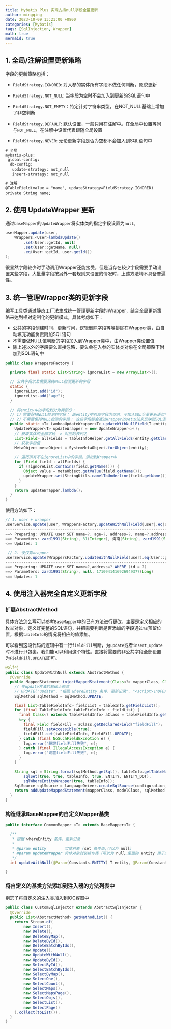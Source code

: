 ```yaml
---
title: Mybatis Plus 实现支持null字段全量更新
author: mingqing
date: 2023-10-09 13:21:00 +0800
categories: [Mybatis]
tags: [SqlInjection, Wrapper]
math: true
mermaid: true
---
```


## 1. 全局/注解设置更新策略

字段的更新策略包括：

- `FieldStrategy.IGNORED`: 对入参的实体所有字段不做任何判断，原貌更新

- `FieldStrategy.NOT_NULL`: 当字段为空时不会加入到更新的SQL语句中

- `FieldStrategy.NOT_EMPTY`：特定针对字符串类型，在NOT_NULL基础上增加了非空判断
- `FieldStrategy.DEFAULT`:  默认设置，一般只用在注解中。在全局中设置等同与`NOT_NULL`，在注解中设置代表跟随全局设置
- `FieldStrategy.NEVER`: 无论更新字段是否为空都不会加入到SQL语句中

```xml
# 全局
mybatis-plus:
 global-config:
  db-config:
   update-strategy: not_null
   insert-strategy: not_null

# 注解
@TableField(value = "name", updateStrategy=FieldStrategy.IGNORED)
private String name;
```

## 2. 使用 UpdateWrapper 更新

通过`baseMapper`的`UpdateWrapper`将实体类的指定字段设置为`null`。

```java
userMapper.update(user,
    Wrappers.<User>lambdaUpdate()
        .set(User::getId, null)
        .set(User::getName, null)
        .eq(User::getId, user.getId())
);
```

很显然字段较少时手动调用Wrapper还能接受，但是当存在较少字段需要手动设置某些字段，大批量字段按另外一套规则来设置的情况时，上述方法均不具备普遍性。

## 3.  统一管理Wrapper类的更新字段

编写工具类通过静态工厂法生成统一管理更新字段的Wrapper，结合全局更新策略来达到相对定制化的更新模式，具体考虑如下：

- 公共的字段创建时间，更新时间，逻辑删除字段等等排除在Wrapper类，由自动填充功能负责附加SQL语句
- 不需要做NULL值判断的字段加入到Wrapper类中，由Wrapper类设置值
- 除上述以外的字段要么直接忽略，要么会在入参的实体类对象在全局策略下附加到SQL语句中

```java
public class WrappersFactory {

  private final static List<String> ignoreList = new ArrayList<>();

  // 公共字段以及需要保持NULL检测更新的字段
  static {
    ignoreList.add("id");
    ignoreList.add("age");
  }

  // 将entity中的字段划分为两部分：
  // 1）需要保持NULL检测的字段： 即entity中对应字段为空时，不加入SQL全量更新语句中，或者由自动填充功能来附加相应的SET语句 
  // 2）不需要保持NULL检测的字段： 这些字段都会通过Wrapper的set方法来反映到SQL语句中
  public static <T> LambdaUpdateWrapper<T> updateWithNullField(T entity) {
    UpdateWrapper<T> updateWrapper = new UpdateWrapper<>();
    // 获取实体的全部字段 -> 对应的表列名
    List<Field> allFields = TableInfoHelper.getAllFields(entity.getClass());
    // 获取字段值
    MetaObject metaObject = SystemMetaObject.forObject(entity);

    // 遍历所有不在ignoreList中的字段，添加到Wrapper中
    for (Field field : allFields) {
      if (!ignoreList.contains(field.getName())) {
        Object value = metaObject.getValue(field.getName());
        updateWrapper.set(StringUtils.camelToUnderline(field.getName()), value);
      }
    }
    return updateWrapper.lambda();
  }
}
```

使用方法如下：

```java
// 1. user + wrapper
userService.update(user, WrappersFactory.updateWithNullField(user).eq(User::getId, user.getId()));
-----------------------------------------------------------------------------------
==> Preparing: UPDATE user SET name=?, age=?, address=?, name=?,address=? WHERE (id = ?)
==> Parameters: zard1991(String), 31(Integer), 海南(String), zard1991(String), 海南(String), 1710941416926949377(Long)
<== Updates: 1

 // 2. 仅仅靠wrapper
userService.update(WrappersFactory.updateWithNullField(user).eq(User::getId, user.getId()));
-----------------------------------------------------------------------------------
==> Preparing: UPDATE user SET name=?,address=? WHERE (id = ?)
==> Parameters: zard1991(String), null, 1710941416926949377(Long)
<== Updates: 1
```

## 4. 使用注入器完全自定义更新字段

### 扩展AbstractMethod

具体方法怎么写可以参考`BaseMapper`中的已有方法进行更改，主要是定义相应的枚举对象，定义好完整的SQL语句，并把需要判断是否添加的字段通过`%s`预留位置，根据`tableInfo`的情况将相应的值添加。

可以看到这段代码的逻辑中有一行`fieldFill`判断，为`update`或者`insert_update`时不进行`if`包裹。我们能可以利用这个特性。直接将需要的非公共字段全部设置为`FieldFill.UPDATE`即可。

``` JAva
@Slf4j
public class UpdateWithNull extends AbstractMethod {
  @Override
  public MappedStatement injectMappedStatement(Class<?> mapperClass, Class<?> modelClass, TableInfo tableInfo) {
    // 在update方法的基础上修改
    // UPDATE("update", "根据 whereEntity 条件，更新记录", "<script>\nUPDATE %s %s %s %s\n</script>"),
    SqlMethod sqlMethod = SqlMethod.UPDATE;

    final List<TableFieldInfo> fieldList = tableInfo.getFieldList();
    for (final TableFieldInfo tableFieldInfo : fieldList) {
      final Class<? extends TableFieldInfo> aClass = tableFieldInfo.getClass();
      try {
        final Field fieldFill = aClass.getDeclaredField("fieldFill");
        fieldFill.setAccessible(true);
        fieldFill.set(tableFieldInfo, FieldFill.UPDATE);
      } catch (final NoSuchFieldException e) {
        log.error("获取fieldFill失败", e);
      } catch (final IllegalAccessException e) {
        log.error("设置fieldFill失败", e);
      }
    }

    String sql = String.format(sqlMethod.getSql(), tableInfo.getTableName(),
        sqlSet(true, true, tableInfo, true, ENTITY, ENTITY_DOT),
        sqlWhereEntityWrapper(true, tableInfo));
    SqlSource sqlSource = languageDriver.createSqlSource(configuration, sql, modelClass);
    return addUpdateMappedStatement(mapperClass, modelClass, sqlMethod.getMethod(), sqlSource);
  }
}
```

### 构造继承BaseMapper的自定义Mapper基类

```java
public interface CommonMapper <T> extends BaseMapper<T> {

  /**
   * 根据 whereEntity 条件，更新记录
   *
   * @param entity        实体对象 (set 条件值,可以为 null)
   * @param updateWrapper 实体对象封装操作类（可以为 null,里面的 entity 用于生成 where 语句）
   */
  int updateWithNull(@Param(Constants.ENTITY) T entity, @Param(Constants.WRAPPER) Wrapper<T> updateWrapper);

}
```

### 将自定义的基类方法添加到注入器的方法列表中

别忘了将自定义的注入类加入到IOC容器中

```Java
public class CustomSqlInjector extends AbstractSqlInjector {
  @Override
  public List<AbstractMethod> getMethodList() {
    return Stream.of(
        new Insert(),
        new Delete(),
        new DeleteByMap(),
        new DeleteById(),
        new DeleteBatchByIds(),
        new Update(),
        new UpdateWithNull(),
        new UpdateById(),
        new SelectById(),
        new SelectBatchByIds(),
        new SelectByMap(),
        new SelectOne(),
        new SelectCount(),
        new SelectMaps(),
        new SelectMapsPage(),
        new SelectObjs(),
        new SelectList(),
        new SelectPage()
    ).collect(toList());
  }
}
```



